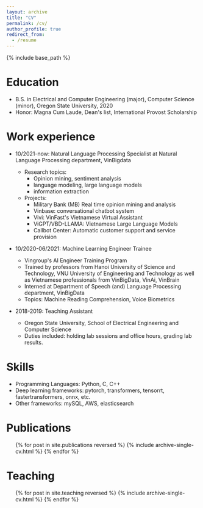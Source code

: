 ```yaml
---
layout: archive
title: "CV"
permalink: /cv/
author_profile: true
redirect_from:
  - /resume
---
```


{% include base_path %}

Education
======

* B.S. in Electrical and Computer Engineering (major), Computer Science (minor), Oregon State University, 2020
* Honor: Magna Cum Laude, Dean's list, International Provost Scholarship

Work experience
======
* 10/2021-now: Natural Language Processing Specialist at Natural Language Processing department, VinBigdata
  * Research topics: 
    * Opinion mining, sentiment analysis
    * language modeling, large language models
    * information extraction
  * Projects:
    * Military Bank (MB) Real time opinion mining and analysis
    * Vinbase: conversational chatbot system
    * Vivi: VinFast's Vietnamese Virtual Assistant
    * ViGPT/VBD-LLAMA: Vietnamese Large Language Models
    * Callbot Center: Automatic customer support and service provision

* 10/2020-06/2021: Machine Learning Engineer Trainee
  * Vingroup's AI Engineer Training Program
  * Trained by professors from Hanoi University of Science and Technology, VNU University of Engineering and Technology as well as Vietnamese professionals from VinBigData, VinAi, VinBrain
  * Interned at Department of Speech (and) Language Processing department, VinBigData
  * Topics: Machine Reading Comprehension, Voice Biometrics

* 2018-2019: Teaching Assistant
  * Oregon State University, School of Electrical Engineering and Computer Science
  * Duties included: holding lab sessions and office hours, grading lab results.
  
Skills
======
* Programming Languages: Python, C, C++
* Deep learning frameworks: pytorch, transformers, tensorrt, fastertransformers, onnx, etc.
* Other frameworks: mySQL, AWS, elasticsearch

Publications
======
  <ul>{% for post in site.publications reversed %}
    {% include archive-single-cv.html %}
  {% endfor %}</ul>
  
<!-- Talks
======
  <ul>{% for post in site.talks reversed %}
    {% include archive-single-talk-cv.html  %}
  {% endfor %}</ul>
   -->

Teaching
======
  <ul>{% for post in site.teaching reversed %}
    {% include archive-single-cv.html %}
  {% endfor %}</ul>
  
<!-- Service and leadership
======
* Currently signed in to 43 different slack teams -->

